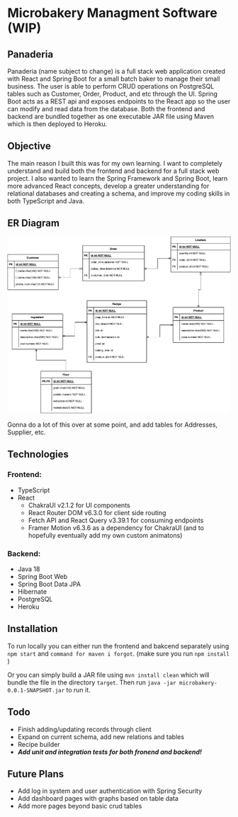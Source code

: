 # Microbakery Managment Software (WIP)

## Panaderia
Panaderia (name subject to change) is a full stack web application created with React and Spring Boot for a small batch 
baker to manage their small business. The user is able to perform CRUD operations on PostgreSQL tables such as Customer, Order, 
Product, and etc through the UI. Spring Boot acts as a REST api and exposes endpoints to the React app so the user can
modify and read data from the database. Both the frontend and backend are bundled together as one executable JAR file using Maven which is then 
deployed to Heroku.

## Objective
The main reason I built this was for my own learning. I want to completely understand and build both the frontend and 
backend for a full stack web project. I also wanted to learn the Spring Framework and Spring Boot, learn more advanced React
concepts, develop a greater understanding for relational databases and creating a schema, and improve my coding skills in 
both TypeScript and Java.

## ER Diagram

![ER Diagram](bakery.drawio.png)

Gonna do a lot of this over at some point, and add tables for Addresses, Supplier, etc.

## Technologies

### Frontend:
 - TypeScript
 - React
    - ChakraUI v2.1.2 for UI components
    - React Router DOM v6.3.0 for client side routing
    - Fetch API and React Query v3.39.1 for consuming endpoints
    - Framer Motion v6.3.6 as a dependency for ChakraUI (and to hopefully eventually add my own custom animatons)

### Backend:
 - Java 18
 - Spring Boot Web
 - Spring Boot Data JPA
 - Hibernate
 - PostgreSQL
 - Heroku

## Installation 
To run locally you can either run the frontend and bakcend separately using `npm start` and `command for maven i forgot`. (make sure you run `npm install` )

Or you can simply build a JAR file using `mvn install clean` which will bundle the file in the directory `target`.
Then run `java -jar microbakery-0.0.1-SNAPSHOT.jar` to run it.

## Todo
- Finish adding/updating records through client
- Expand on current schema, add new relations and tables
- Recipe builder
- ***Add unit and integration tests for both fronend and backend!***

## Future Plans
- Add log in system and user authentication with Spring Security
- Add dashboard pages with graphs based on table data
- Add more pages beyond basic crud tables
